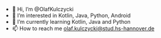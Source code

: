 - 👋 Hi, I’m @OlafKulczycki
- 👀 I’m interested in Kotlin, Java, Python, Android
- 🌱 I’m currently learning Kotlin, Java and Python
- 📫 How to reach me olaf.kulczycki@stud.hs-hannover.de

<!---
OlafKulczycki/OlafKulczycki is a ✨ special ✨ repository because its `README.md` (this file) appears on your GitHub profile.
You can click the Preview link to take a look at your changes.
--->

